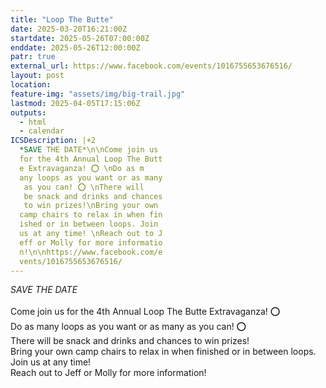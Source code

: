 ```yaml
---
title: "Loop The Butte"
date: 2025-03-20T16:21:00Z
startdate: 2025-05-26T07:00:00Z
enddate: 2025-05-26T12:00:00Z
patr: true
external_url: https://www.facebook.com/events/1016755653676516/
layout: post
location: 
feature-img: "assets/img/big-trail.jpg"
lastmod: 2025-04-05T17:15:06Z
outputs:
  - html
  - calendar
ICSDescription: |+2
  *SAVE THE DATE*\n\nCome join us   for the 4th Annual Loop The Butt  e Extravaganza! ⭕️ \nDo as m  any loops as you want or as many   as you can! ⭕️ \nThere will   be snack and drinks and chances   to win prizes!\nBring your own   camp chairs to relax in when fin  ished or in between loops. Join   us at any time! \nReach out to J  eff or Molly for more informatio  n!\n\nhttps://www.facebook.com/e  vents/1016755653676516/
---
```


*SAVE THE DATE*<br>
  <br>
  Come join us for the 4th Annual Loop The Butte Extravaganza! ⭕️ <br>
  Do as many loops as you want or as many as you can! ⭕️ <br>
  There will be snack and drinks and chances to win prizes!<br>
  Bring your own camp chairs to relax in when finished or in between loops. Join us at any time! <br>
  Reach out to Jeff or Molly for more information!<br>
  <br>
  
